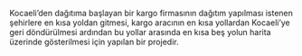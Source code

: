 Kocaeli’den dağıtıma
başlayan bir kargo firmasının dağıtım
yapılması istenen şehirlere en kısa yoldan
gitmesi, kargo aracının en kısa yollardan
Kocaeli’ye geri döndürülmesi ardından bu
yollar arasında en kısa beş yolun harita
üzerinde gösterilmesi için yapılan bir projedir.
